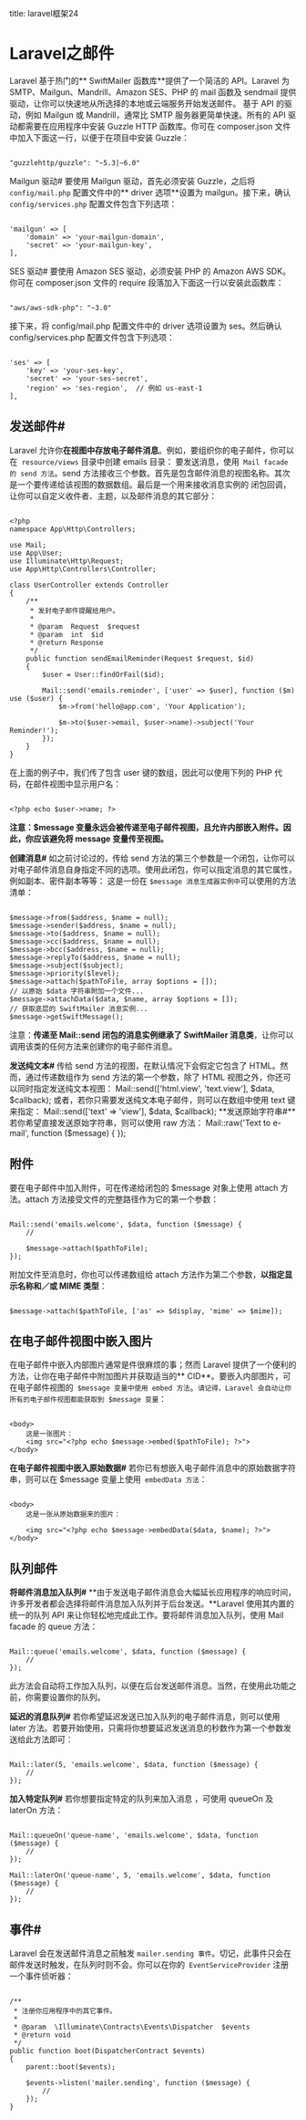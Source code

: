 title: laravel框架24 

#  Laravel之邮件 
Laravel 基于热门的** SwiftMailer 函数库**提供了一个简洁的 API。Laravel 为 SMTP、Mailgun、Mandrill、Amazon SES、PHP 的 mail 函数及 sendmail 提供驱动，让你可以快速地从所选择的本地或云端服务开始发送邮件。
基于 API 的驱动，例如 Mailgun 或 Mandrill，通常比 SMTP 服务器更简单快速。所有的 API 驱动都需要在应用程序中安装 Guzzle HTTP 函数库。你可在 composer.json 文件中加入下面这一行，以便于在项目中安装 Guzzle：
```

"guzzlehttp/guzzle": "~5.3|~6.0"

```
Mailgun 驱动#
要使用 Mailgun 驱动，首先必须安装 Guzzle，之后将`  config/mail.php ` 配置文件中的** driver 选项**设置为 mailgun。接下来，确认 ` config/services.php ` 配置文件包含下列选项：
```

'mailgun' => [
    'domain' => 'your-mailgun-domain',
    'secret' => 'your-mailgun-key',
],

```
SES 驱动#
要使用 Amazon SES 驱动，必须安装 PHP 的 Amazon AWS SDK。你可在 composer.json 文件的 require 段落加入下面这一行以安装此函数库：
```

"aws/aws-sdk-php": "~3.0"

```
接下来，将 config/mail.php 配置文件中的 driver 选项设置为 ses。然后确认 config/services.php 配置文件包含下列选项：
```

'ses' => [
    'key' => 'your-ses-key',
    'secret' => 'your-ses-secret',
    'region' => 'ses-region',  // 例如 us-east-1
],

```


##  发送邮件# 
Laravel 允许你**在视图中存放电子邮件消息**。例如，要组织你的电子邮件，你可以在`  resource/views ` 目录中创建 emails 目录：
要发送消息，使用`  Mail facade 的 send 方法 `。send 方法接收三个参数。首先是包含邮件消息的视图名称。其次是一个要传递给该视图的数据数组。最后是一个用来接收消息实例的 闭包回调，让你可以自定义收件者、主题，以及邮件消息的其它部分：
```

<?php
namespace App\Http\Controllers;

use Mail;
use App\User;
use Illuminate\Http\Request;
use App\Http\Controllers\Controller;

class UserController extends Controller
{
    /**
     * 发封电子邮件提醒给用户。
     *
     * @param  Request  $request
     * @param  int  $id
     * @return Response
     */
    public function sendEmailReminder(Request $request, $id)
    {
        $user = User::findOrFail($id);

        Mail::send('emails.reminder', ['user' => $user], function ($m) use ($user) {
            $m->from('hello@app.com', 'Your Application');

            $m->to($user->email, $user->name)->subject('Your Reminder!');
        });
    }
}

```
在上面的例子中，我们传了包含 user 键的数组，因此可以使用下列的 PHP 代码，在邮件视图中显示用户名：
```

<?php echo $user->name; ?>

```
**注意：$message 变量永远会被传递至电子邮件视图，且允许内部嵌入附件。因此，你应该避免将 message 变量传至视图。**

**创建消息#**
如之前讨论过的，传给 send 方法的第三个参数是一个闭包，让你可以对电子邮件消息自身指定不同的选项。使用此闭包，你可以指定消息的其它属性，例如副本、密件副本等等：
这是一份在 ` $message 消息生成器实例中 `可以使用的方法清单：
```

$message->from($address, $name = null);
$message->sender($address, $name = null);
$message->to($address, $name = null);
$message->cc($address, $name = null);
$message->bcc($address, $name = null);
$message->replyTo($address, $name = null);
$message->subject($subject);
$message->priority($level);
$message->attach($pathToFile, array $options = []);
// 以原始 $data 字符串附加一个文件...
$message->attachData($data, $name, array $options = []);
// 获取底层的 SwiftMailer 消息实例...
$message->getSwiftMessage();

```
注意：**传递至 Mail::send 闭包的消息实例继承了 SwiftMailer 消息类**，让你可以调用该类的任何方法来创建你的电子邮件消息。

**发送纯文本#**
传给 send 方法的视图，在默认情况下会假定它包含了 HTML。然而，通过传递数组作为 send 方法的第一个参数，除了 HTML 视图之外，你还可以同时指定发送纯文本视图：
Mail::send(['html.view', 'text.view'], $data, $callback);
或者，若你只需要发送纯文本电子邮件，则可以在数组中使用 text 键来指定：
Mail::send(['text' => 'view'], $data, $callback);
**发送原始字符串#**
若你希望直接发送原始字符串，则可以使用 raw 方法：
Mail::raw('Text to e-mail', function ($message) {
});

##  附件 
要在电子邮件中加入附件，可在传递给闭包的 $message 对象上使用 attach 方法。attach 方法接受文件的完整路径作为它的第一个参数：
```

Mail::send('emails.welcome', $data, function ($message) {
    //

    $message->attach($pathToFile);
});

```
附加文件至消息时，你也可以传递数组给 attach 方法作为第二个参数，**以指定显示名称和／或 MIME 类型**：
```

$message->attach($pathToFile, ['as' => $display, 'mime' => $mime]);

```

##  在电子邮件视图中嵌入图片 
在电子邮件中嵌入内部图片通常是件很麻烦的事；然而 Laravel 提供了一个便利的方法，让你在电子邮件中附加图片并获取适当的** CID**。要嵌入内部图片，可在电子邮件视图的`  $message 变量中使用 embed 方法 `。` 请记得，Laravel 会自动让你所有的电子邮件视图都能获取到 $message 变量 `：
```

<body>
    这是一张图片：
    <img src="<?php echo $message->embed($pathToFile); ?>">
</body>

```
**在电子邮件视图中嵌入原始数据#**
若你已有想嵌入电子邮件消息中的原始数据字符串，则可以在 $message 变量上使用`  embedData 方法 `：
```

<body>
    这是一张从原始数据来的图片：

    <img src="<?php echo $message->embedData($data, $name); ?>">
</body>

```

##  队列邮件 
**将邮件消息加入队列#**
**由于发送电子邮件消息会大幅延长应用程序的响应时间，许多开发者都会选择将邮件消息加入队列并于后台发送。**Laravel 使用其内置的统一的队列 API 来让你轻松地完成此工作。要将邮件消息加入队列，使用 Mail facade 的 queue 方法：
```

Mail::queue('emails.welcome', $data, function ($message) {
    //
});

```
此方法会自动将工作加入队列，以便在后台发送邮件消息。当然，在使用此功能之前，你需要设置你的队列。

**延迟的消息队列#**
若你希望延迟发送已加入队列的电子邮件消息，则可以使用 later 方法。若要开始使用，只需将你想要延迟发送消息的秒数作为第一个参数发送给此方法即可：
```

Mail::later(5, 'emails.welcome', $data, function ($message) {
    //
});

```
**加入特定队列#**
若你想要指定特定的队列来加入消息 ，可使用 queueOn 及 laterOn 方法：
```

Mail::queueOn('queue-name', 'emails.welcome', $data, function ($message) {
    //
});

Mail::laterOn('queue-name', 5, 'emails.welcome', $data, function ($message) {
    //
});

```

##  事件# 
Laravel 会在发送邮件消息之前触发 ` mailer.sending 事件 `。切记，此事件只会在邮件发送时触发，在队列时则不会。你可以在你的`  EventServiceProvider ` 注册一个事件侦听器：
```

/**
 * 注册你应用程序中的其它事件。
 *
 * @param  \Illuminate\Contracts\Events\Dispatcher  $events
 * @return void
 */
public function boot(DispatcherContract $events)
{
    parent::boot($events);

    $events->listen('mailer.sending', function ($message) {
        //
    });
}

```